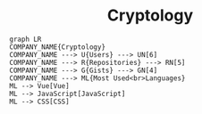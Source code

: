 <h1 align="center">Cryptology</h1>

```mermaid
graph LR
COMPANY_NAME{Cryptology}
COMPANY_NAME ---> U{Users} ---> UN[6]
COMPANY_NAME ---> R{Repositories} ---> RN[5]
COMPANY_NAME ---> G{Gists} ---> GN[4]
COMPANY_NAME ---> ML{Most Used<br>Languages}
ML --> Vue[Vue]
ML --> JavaScript[JavaScript]
ML --> CSS[CSS]
```
